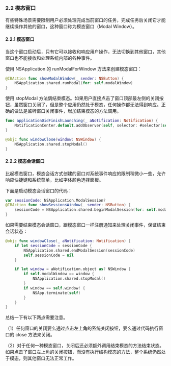 ### 2.2 模态窗口

有些特殊场景需要限制用户必须处理完成当前窗口的任务，完成任务后关闭它才能继续操作其他的窗口，这种窗口称为模态窗口（Modal Window）。

#### 2.2.1 模态窗口

当这个窗口启动后，只有它可以接收和响应用户操作，无法切换到其他窗口，其他窗口也不能接收和处理系统内部的各种事件。

使用 NSApplication 的 runModalForWindow 方法来创建模态窗口：

```swift
@IBAction func showModalWindow(_ sender: NSButton) {
    NSApplication.shared.runModal(for: self.modalWindow)
}
```

使用 stopModal 方法俩结束模态。如果用户直接点击了窗口顶部最左侧的关闭按钮，虽然窗口关闭了，但是整个应用仍然处于模态，任何操作都无法得到响应。正确的做法是监听窗口关闭事件，增加结束模态的方法调用。

```swift
func applicationDidFinishLaunching(_ aNotification: Notification) {
    NotificationCenter.default.addObserver(self, selector: #selector(self.windowClose(window:)), name: NSWindow.willCloseNotification, object: nil)
}

@objc func windowClose(window: NSWindow) {
    NSApplication.shared.stopModal()
}
```

#### 2.2.2 模态会话窗口

比起模态窗口，模态会话方式创建的窗口对系统事件响应的限制稍微小一些，允许响应快捷键和系统菜单，比如字体颜色选择面板。

下面是启动模态会话窗口的代码：

```swift
var sessionCode: NSApplication.ModalSession?
@IBAction func showSessionsWindow(_ sender: NSButton) {
    sessionCode = NSApplication.shared.beginModalSession(for: self.modalWindow)
}
```

如果需要结束模态会话窗口，跟模态窗口一样注册通知来处理关闭事件，保证结束会话状态：

```swift
@objc func windowClose(_ aNotification: Notification) {
    if let sessionCode = sessionCode {
        NSApplication.shared.endModalSession(sessionCode)
        self.sessionCode = nil
    }

    if let window = aNotification.object as? NSWindow {
        if self.modalWindow == window {
            NSApplication.shared.stopModal()
        }
        if window == self.window! {
            NSApp.terminate(self)
        }
    }
}
```

总结一下有以下两点需要注意。

（1）任何窗口的关闭要么通过点击左上角的系统关闭按钮，要么通过代码执行窗口的 close 方法来关闭。

（2）对于任何一种模态窗口，关闭后还必须额外调用结束模态的方法结束状态。如果点击了窗口左上角的关闭按钮，而没有执行结构模态的方法，整个系统仍然处于模态，则其他窗口无法正常工作。